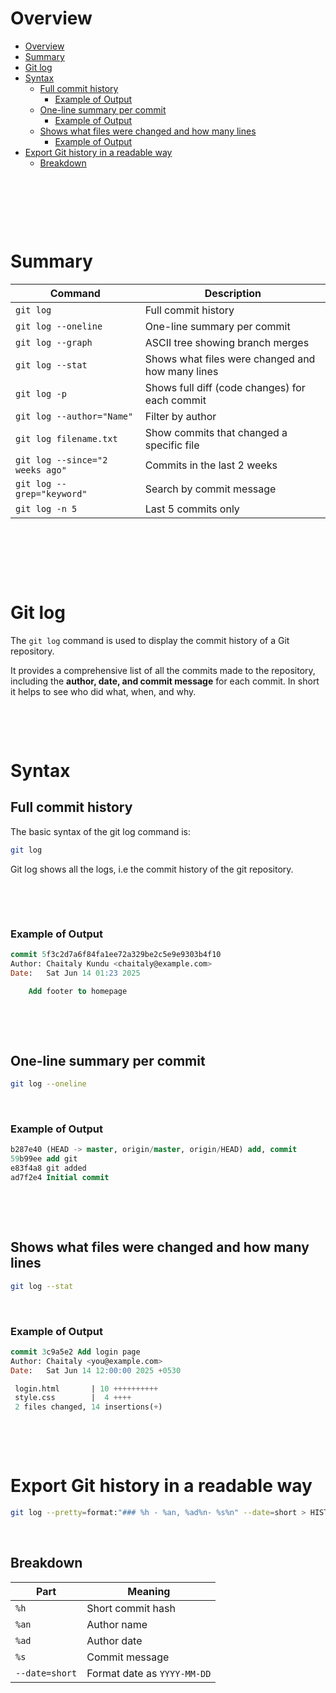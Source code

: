 # Overview

- [Overview](#overview)
- [Summary](#summary)
- [Git log](#git-log)
- [Syntax](#syntax)
  - [Full commit history](#full-commit-history)
    - [Example of Output](#example-of-output)
  - [One-line summary per commit](#one-line-summary-per-commit)
    - [Example of Output](#example-of-output-1)
  - [Shows what files were changed and how many lines](#shows-what-files-were-changed-and-how-many-lines)
    - [Example of Output](#example-of-output-2)
- [Export Git history in a readable way](#export-git-history-in-a-readable-way)
  - [Breakdown](#breakdown)

&nbsp;

&nbsp;

&nbsp;

# Summary

| Command                         | Description                                      |
| ------------------------------- | ------------------------------------------------ |
| `git log`                       | Full commit history                              |
| `git log --oneline`             | One-line summary per commit                      |
| `git log --graph`               | ASCII tree showing branch merges                 |
| `git log --stat`                | Shows what files were changed and how many lines |
| `git log -p`                    | Shows full diff (code changes) for each commit   |
| `git log --author="Name"`       | Filter by author                                 |
| `git log filename.txt`          | Show commits that changed a specific file        |
| `git log --since="2 weeks ago"` | Commits in the last 2 weeks                      |
| `git log --grep="keyword"`      | Search by commit message                         |
| `git log -n 5`                  | Last 5 commits only                              |

&nbsp;

&nbsp;

&nbsp;

# Git log

The `git log` command is used to display the commit history of a Git repository.

It provides a comprehensive list of all the commits made to the repository, including the **author, date, and commit message** for each commit. In short it helps to see who did what, when, and why.

&nbsp;

&nbsp;

# Syntax

## Full commit history

The basic syntax of the git log command is:

```bash
git log
```

Git log shows all the logs, i.e the commit history of the git repository.

&nbsp;

&nbsp;

### Example of Output

```sql
commit 5f3c2d7a6f84fa1ee72a329be2c5e9e9303b4f10
Author: Chaitaly Kundu <chaitaly@example.com>
Date:   Sat Jun 14 01:23 2025

    Add footer to homepage
```

&nbsp;

&nbsp;

## One-line summary per commit

```bash
git log --oneline
```

&nbsp;

### Example of Output

```sql
b287e40 (HEAD -> master, origin/master, origin/HEAD) add, commit
59b99ee add git
e83f4a8 git added
ad7f2e4 Initial commit
```

&nbsp;

&nbsp;

## Shows what files were changed and how many lines

```bash
git log --stat
```

&nbsp;

### Example of Output

```sql
commit 3c9a5e2 Add login page
Author: Chaitaly <you@example.com>
Date:   Sat Jun 14 12:00:00 2025 +0530

 login.html       | 10 ++++++++++
 style.css        |  4 ++++
 2 files changed, 14 insertions(+)
```

&nbsp;

&nbsp;

# Export Git history in a readable way

```bash
git log --pretty=format:"### %h - %an, %ad%n- %s%n" --date=short > HISTORY.md
```

&nbsp;

## Breakdown

| Part           | Meaning                     |
| -------------- | --------------------------- |
| `%h`           | Short commit hash           |
| `%an`          | Author name                 |
| `%ad`          | Author date                 |
| `%s`           | Commit message              |
| `--date=short` | Format date as `YYYY-MM-DD` |

&nbsp;
